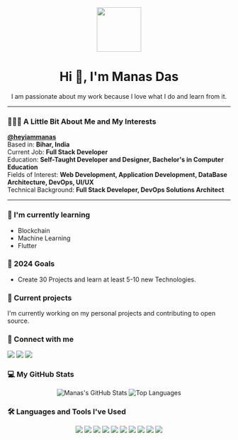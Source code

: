 <div align="center">
  <img src="https://media.giphy.com/media/v1.Y2lkPTc5MGI3NjExM3ZobmZkY3gzNzl1aHBkYWRob2J5YWVkYWd4b2YyYmFpMWx3enNhcyZlcD12MV9pbnRlcm5hbF9naWZfYnlfaWQmY3Q9Zw/L1R1Zs6htAde2AicVs/giphy.gif" width="100"/>
  <h1>Hi 👋, I'm Manas Das</h1>
</div>

<p align="center">
  I am passionate about my work because I love what I do and learn from it.
</p>

---

### 👨🏻‍💻 A Little Bit About Me and My Interests

<p>
  <b><a href="https://github.com/heyiammanas">@heyiammanas</a></b>
  <br>
  Based in: <strong>Bihar, India</strong>
  <br>
  Current Job: <strong>Full Stack Developer</strong>
  <br>
  Education: <strong>Self-Taught Developer and Designer, Bachelor's in Computer Education</strong>
  <br>
  Fields of Interest: <strong>Web Development, Application Development, DataBase Architecture, DevOps, UI/UX</strong>
  <br>
  Technical Background: <strong>Full Stack Developer, DevOps Solutions Architect</strong>
</p>

---

### 🌱 I'm currently learning

* Blockchain
* Machine Learning
* Flutter

### 🎯 2024 Goals

* Create 30 Projects and learn at least 5-10 new Technologies.

### 🔭 Current projects

I'm currently working on my personal projects and contributing to open source.

### 🔗 Connect with me

<p>
  <a href="mailto:heyiammanas@gmail.com"><img src="https://img.shields.io/badge/Gmail-D14836?style=for-the-badge&logo=gmail&logoColor=white" /></a>
  <a href="https://www.linkedin.com/in/manasdas"><img src="https://img.shields.io/badge/LinkedIn-0077B5?style=for-the-badge&logo=linkedin&logoColor=white" /></a>
  <a href="https://twitter.com/manas_das"><img src="https://img.shields.io/badge/Twitter-1DA1F2?style=for-the-badge&logo=twitter&logoColor=white" /></a>
</p>

### 💻 My GitHub Stats

<p align="center">
  <img src="https://github-readme-stats.vercel.app/api?username=heyiammanas&show_icons=true&theme=radical" alt="Manas's GitHub Stats"/>
  <img src="https://github-readme-stats.vercel.app/api/top-langs/?username=heyiammanas&layout=compact&theme=radical" alt="Top Languages"/>
</p>

### 🛠️ Languages and Tools I've Used

<p align="center">
  <img src="https://img.shields.io/badge/JavaScript-F7DF1E?style=for-the-badge&logo=javascript&logoColor=black" />
  <img src="https://img.shields.io/badge/HTML5-E34F26?style=for-the-badge&logo=html5&logoColor=white" />
  <img src="https://img.shields.io/badge/CSS3-1572B6?style=for-the-badge&logo=css3&logoColor=white" />
  <img src="https://img.shields.io/badge/Node.js-339933?style=for-the-badge&logo=node.js&logoColor=white" />
  <img src="https://img.shields.io/badge/React-61DAFB?style=for-the-badge&logo=react&logoColor=black" />
  <img src="https://img.shields.io/badge/Express.js-000000?style=for-the-badge&logo=express&logoColor=white" />
  <img src="https://img.shields.io/badge/MongoDB-47A248?style=for-the-badge&logo=mongodb&logoColor=white" />
  <img src="https://img.shields.io/badge/PostgreSQL-336791?style=for-the-badge&logo=postgresql&logoColor=white" />
  <img src="https://img.shields.io/badge/Docker-2496ED?style=for-the-badge&logo=docker&logoColor=white" />
  <img src="https://img.shields.io/badge/Git-F05032?style=for-the-badge&logo=git&logoColor=white" />
</p>
